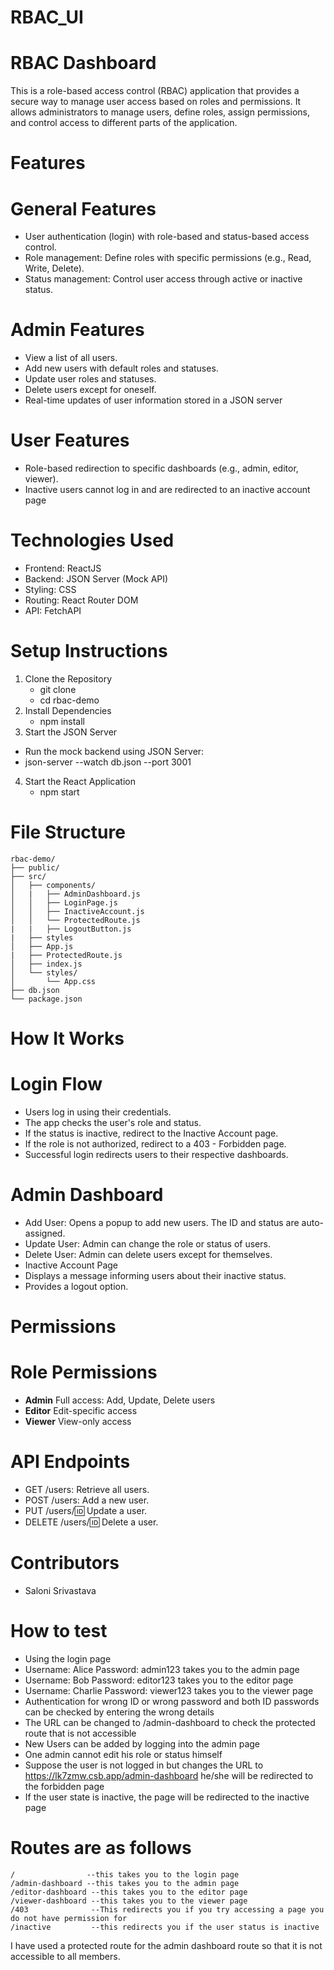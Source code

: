 # RBAC_UI
# RBAC Dashboard

This is a role-based access control (RBAC) application that provides a secure way to manage user access based on roles and permissions. It allows administrators to manage users, define roles, assign permissions, and control access to different parts of the application.

# Features
# General Features
- User authentication (login) with role-based and status-based access control.
- Role management: Define roles with specific permissions (e.g., Read, Write, Delete).
- Status management: Control user access through active or inactive status.
  
# Admin Features
- View a list of all users.
- Add new users with default roles and statuses.
- Update user roles and statuses.
- Delete users except for oneself.
- Real-time updates of user information stored in a JSON server
# User Features
- Role-based redirection to specific dashboards (e.g., admin, editor, viewer).
- Inactive users cannot log in and are redirected to an inactive account page
# Technologies Used
- Frontend: ReactJS
- Backend: JSON Server (Mock API)
- Styling: CSS
- Routing: React Router DOM
- API: FetchAPI
# **Setup Instructions**
1. Clone the Repository 
    - git clone [<repository-url>](https://github.com/SaloniiSrivastava/RBAC_UI.git)
    - cd rbac-demo
2. Install Dependencies
   - npm install
3. Start the JSON Server
  - Run the mock backend using JSON Server:
  - json-server --watch db.json --port 3001
4. Start the React Application
    - npm start
# **File Structure**
```
rbac-demo/
├── public/
├── src/
│   ├── components/
│   |   ├── AdminDashboard.js
│   │   ├── LoginPage.js
│   │   ├── InactiveAccount.js
│   │   └── ProtectedRoute.js
|   |   ├── LogoutButton.js
|   ├── styles
│   ├── App.js
|   ├── ProtectedRoute.js
│   ├── index.js
│   └── styles/
│       └── App.css
├── db.json
└── package.json
```

# How It Works
# Login Flow
- Users log in using their credentials.
- The app checks the user's role and status.
- If the status is inactive, redirect to the Inactive Account page.
- If the role is not authorized, redirect to a 403 - Forbidden page.
- Successful login redirects users to their respective dashboards.
# Admin Dashboard
- Add User: Opens a popup to add new users. The ID and status are auto-assigned.
- Update User: Admin can change the role or status of users.
- Delete User: Admin can delete users except for themselves.
- Inactive Account Page
- Displays a message informing users about their inactive status.
- Provides a logout option.
# **Permissions**
# **Role	    Permissions**
- **Admin**	  Full access: Add, Update, Delete users
- **Editor**	Edit-specific access
- **Viewer**	View-only access

# **API Endpoints**
- GET /users: Retrieve all users.
- POST /users: Add a new user.
- PUT /users/:id: Update a user.
- DELETE /users/:id: Delete a user.

# Contributors
- Saloni Srivastava

# How to test
- Using the login page
-  Username: Alice Password: admin123 takes you to the admin page
-  Username: Bob Password: editor123 takes you to the editor page
-  Username: Charlie Password: viewer123 takes you to the viewer page
-  Authentication for wrong ID or wrong password and both ID passwords can be checked by entering the wrong details
-  The URL can be changed to /admin-dashboard to check the protected route that is not accessible
-  New Users can be added by logging into the admin page
-  One admin cannot edit his role or status himself
- Suppose the user is not logged in but changes the URL to https://lk7zmw.csb.app/admin-dashboard he/she will be redirected to the forbidden page
- If the user state is inactive, the page will be redirected to the inactive page

# Routes are as follows
```
/                --this takes you to the login page 
/admin-dashboard --this takes you to the admin page
/editor-dashboard --this takes you to the editor page
/viewer-dashboard --this takes you to the viewer page
/403              --This redirects you if you try accessing a page you do not have permission for
/inactive         --this redirects you if the user status is inactive
```

I have used a protected route for the admin dashboard route so that it is not accessible to all members.
 


